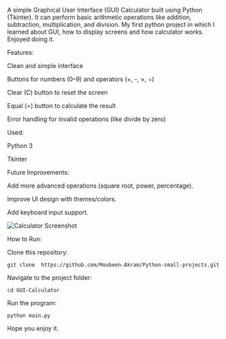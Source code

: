 A simple Graphical User Interface (GUI) Calculator built using Python (Tkinter).
It can perform basic arithmetic operations like addition, subtraction, multiplication, and division.
My first python project in which I learned about GUI, how to display screens and how calculator works.
Enjoyed doing it.

Features:

  Clean and simple interface

  Buttons for numbers (0–9) and operators (+, -, ×, ÷)
  
  Clear (C) button to reset the screen
  
  Equal (=) button to calculate the result
  
  Error handling for invalid operations (like divide by zero)

Used:
  
  Python 3
  
  Tkinter

Future Improvements:
  
  Add more advanced operations (square root, power, percentage).
  
  Improve UI design with themes/colors.
  
  Add keyboard input support.

![Calculator Screenshot]("https://github.com/user-attachments/assets/3dbb26bc-a52e-45a7-bbe9-fb220392c96a")


How to Run:

  Clone this repository:

    git clone  https://github.com/Moubeen-Akram/Python-small-projects.git
  
  Navigate to the project folder:
   
    cd GUI-Calculator
  
  Run the program:
  
    python main.py

Hope you enjoy it.
